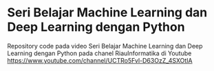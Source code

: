 # Seri Belajar Machine Learning dan Deep Learning dengan Python


Repository code pada video Seri Belajar Machine Learning dan Deep Learning dengan Python pada chanel RiauInformatika di Youtube
https://www.youtube.com/channel/UCTRo5Fvl-D63OzZ_4SXOtIA

